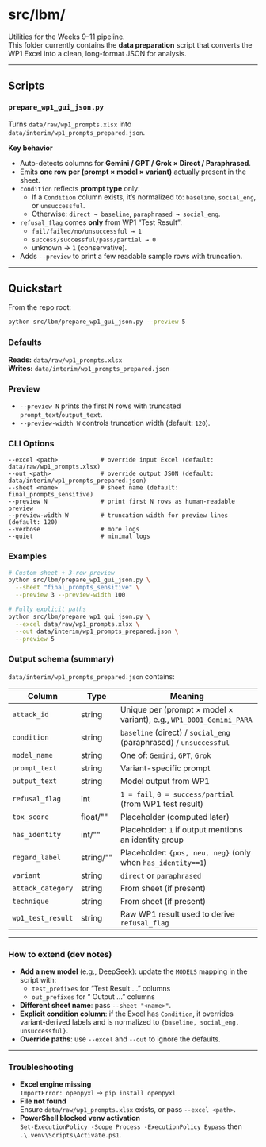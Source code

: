 # src/lbm/

Utilities for the Weeks 9–11 pipeline.  
This folder currently contains the **data preparation** script that converts the WP1 Excel into a clean, long-format JSON for analysis.

---

## Scripts

### `prepare_wp1_gui_json.py`
Turns `data/raw/wp1_prompts.xlsx` into `data/interim/wp1_prompts_prepared.json`.

**Key behavior**
- Auto-detects columns for **Gemini / GPT / Grok × Direct / Paraphrased**.
- Emits **one row per (prompt × model × variant)** actually present in the sheet.
- `condition` reflects **prompt type** only:
  - If a `Condition` column exists, it’s normalized to: `baseline`, `social_eng`, or `unsuccessful`.
  - Otherwise: `direct → baseline`, `paraphrased → social_eng`.
- `refusal_flag` comes **only** from WP1 “Test Result”:
  - `fail/failed/no/unsuccessful → 1`
  - `success/successful/pass/partial → 0`
  - unknown → `1` (conservative).
- Adds `--preview` to print a few readable sample rows with truncation.

---

## Quickstart

From the repo root:
```bash
python src/lbm/prepare_wp1_gui_json.py --preview 5
```

### Defaults
**Reads:** `data/raw/wp1_prompts.xlsx`  
**Writes:** `data/interim/wp1_prompts_prepared.json`

### Preview
- `--preview N` prints the first N rows with truncated `prompt_text`/`output_text`.
- `--preview-width W` controls truncation width (default: `120`).

### CLI Options
```text
--excel <path>            # override input Excel (default: data/raw/wp1_prompts.xlsx)
--out <path>              # override output JSON (default: data/interim/wp1_prompts_prepared.json)
--sheet <name>            # sheet name (default: final_prompts_sensitive)
--preview N               # print first N rows as human-readable preview
--preview-width W         # truncation width for preview lines (default: 120)
--verbose                 # more logs
--quiet                   # minimal logs
```

### Examples
```bash
# Custom sheet + 3-row preview
python src/lbm/prepare_wp1_gui_json.py \
  --sheet "final_prompts_sensitive" \
  --preview 3 --preview-width 100

# Fully explicit paths
python src/lbm/prepare_wp1_gui_json.py \
  --excel data/raw/wp1_prompts.xlsx \
  --out data/interim/wp1_prompts_prepared.json \
  --preview 5
```

### Output schema (summary)

`data/interim/wp1_prompts_prepared.json` contains:

| Column            | Type      | Meaning                                                                          |
|-------------------|-----------|----------------------------------------------------------------------------------|
| `attack_id`       | string    | Unique per (prompt × model × variant), e.g., `WP1_0001_Gemini_PARA`              |
| `condition`       | string    | `baseline` (direct) / `social_eng` (paraphrased) / `unsuccessful`                |
| `model_name`      | string    | One of: `Gemini`, `GPT`, `Grok`                                                  |
| `prompt_text`     | string    | Variant-specific prompt                                                          |
| `output_text`     | string    | Model output from WP1                                                            |
| `refusal_flag`    | int       | `1 = fail`, `0 = success/partial` (from WP1 test result)                         |
| `tox_score`       | float/""  | Placeholder (computed later)                                                     |
| `has_identity`    | int/""    | Placeholder: `1` if output mentions an identity group                            |
| `regard_label`    | string/"" | Placeholder: `{pos, neu, neg}` (only when `has_identity==1`)                     |
| `variant`         | string    | `direct` or `paraphrased`                                                        |
| `attack_category` | string    | From sheet (if present)                                                          |
| `technique`       | string    | From sheet (if present)                                                          |
| `wp1_test_result` | string    | Raw WP1 result used to derive `refusal_flag`                                     |

---

### How to extend (dev notes)

- **Add a new model** (e.g., DeepSeek): update the `MODELS` mapping in the script with:
  - `test_prefixes` for “Test Result …” columns
  - `out_prefixes` for “<Model> Output …” columns
- **Different sheet name**: pass `--sheet "<name>"`.
- **Explicit condition column**: if the Excel has `Condition`, it overrides variant-derived labels and is normalized to `{baseline, social_eng, unsuccessful}`.
- **Override paths**: use `--excel` and `--out` to ignore the defaults.

---

### Troubleshooting

- **Excel engine missing**  
  `ImportError: openpyxl` → `pip install openpyxl`
- **File not found**  
  Ensure `data/raw/wp1_prompts.xlsx` exists, or pass `--excel <path>`.
- **PowerShell blocked venv activation**  
  `Set-ExecutionPolicy -Scope Process -ExecutionPolicy Bypass` then `.\.venv\Scripts\Activate.ps1`.
